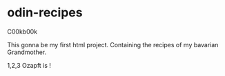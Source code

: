 # odin-recipes
C00kb00k

This gonna be my first html project.
Containing the recipes of my bavarian Grandmother.

1,2,3 Ozapft is ! 